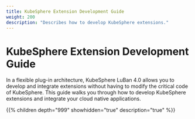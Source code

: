 ```yaml
---
title: KubeSphere Extension Development Guide
weight: 200
description: "Describes how to develop KubeSphere extensions."
---
```


# KubeSphere Extension Development Guide

In a flexible plug-in architecture, KubeSphere LuBan 4.0 allows you to develop and integrate extensions without having to modify the critical code of KubeSphere. This guide walks you through how to develop KubeSphere extensions and integrate your cloud native applications.

{{% children depth="999" showhidden="true" description="true" %}}